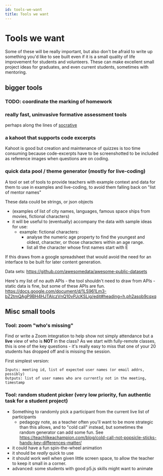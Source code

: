 ```yaml
---
id: tools-we-want
title: Tools we want
---
```


# Tools we want

Some of these will be really important, but also don't be afraid to write up something you'd like to see built even if it is a small quality of life improvement for students and volunteers. These can make excellent small project ideas for graduates, and even current students, sometimes with mentoring.

## bigger tools

### TODO: coordinate the marking of homework

### really fast, uninvasive formative assessment tools

perhaps along the lines of [socrative](https://socrative.com/)

### a kahoot that supports code excerpts

Kahoot is good but creation and maintenance of quizzes is too time consuming because code-excerpts have to be screenshotted to be included as reference images when questions are on coding.

### quick data pool / theme generator (mostly for live-coding)

A tool or set of tools to provide teachers with example context and data for them to use in examples and live-coding, to avoid them falling back on "list of mentor names"

These data could be strings, or json objects

- (examples of list of city names, languages, famous space ships from movies, fictional characters)
- it will be useful to (eventually) accompany the data with sample ideas for use:
  - example: fictional characters:
    - analyse the numeric age property to find the youngest and oldest, character, or those characters within an age range.
    - list all the character whose first names start with E

If this draws from a google spreadsheet that would avoid the need for an interface to be built for later content generation.

Data sets:
https://github.com/awesomedata/awesome-public-datasets

Here's my list of no auth APIs - the tool shouldn't need to draw from APIs - static data is fine, but some of these APIs are fun.
https://docs.google.com/document/d/1LS961Lm3-bZ2tmQAgP9BH4HJTAlczVnQ10vPJcKSLig/edit#heading=h.ph2asob9cqxq

## Misc small tools

### Tool: zoom "who's missing"

Find or write a Zoom integration to help show not simply attendance but a **live** view of who is **NOT** in the class?
As we start with fully-remote classes, this is one of the key questions - it's really easy to miss that one of your 20 students has dropped off and is missing the session.

First simplest version:

```
Inputs: meeting id, list of expected user names (or email addrs, possibly)
Outputs: list of user names who are currently not in the meeting, timestamp
```

### Tool: random student picker (very low priority, fun authentic task for a student project)

- Something to randomly pick a participant from the current live list of participants
  - pedagogy note, as a teacher often you'll want to be more strategic than this allows, and to "cold call" instead, but sometimes the random generator can add some fun. See https://teachlikeachampion.com/blog/cold-call-not-popsicle-sticks-hands-key-differences-matter/
- it could have a fun spin-the-wheel animation
- it should be _really_ quick to use
- it should work well when given little screen space, to allow the teacher to keep it small in a corner.
- advanced: some students with good p5.js skills might want to animate
